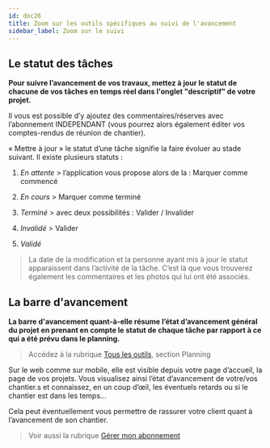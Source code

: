 ```yaml
---
id: doc26
title: Zoom sur les outils spécifiques au suivi de l'avancement
sidebar_label: Zoom sur le suivi
---
```


## Le statut des tâches

**Pour suivre l’avancement de vos travaux, mettez à jour le statut de chacune de vos tâches en temps réel dans l'onglet "descriptif" de votre projet.**

Il vous est possible d’y ajoutez des commentaires/réserves avec l’abonnement INDEPENDANT (vous pourrez alors également éditer vos comptes-rendus de réunion de chantier).

« Mettre à jour » le statut d’une tâche signifie la faire évoluer au stade suivant. Il existe plusieurs statuts : 

1. *En attente* > l’application vous propose alors de la : Marquer comme commencé

2. *En cours*  > Marquer comme terminé

3. *Terminé* > avec deux possibilités : Valider / Invalider

4. *Invalidé* > Valider

5. *Validé*

> La date de la modification et la personne ayant mis à jour le statut apparaissent dans l’activité de la tâche. C’est là que vous trouverez également les commentaires et les photos qui lui ont été associés.

## La barre d'avancement

**La barre d'avancement quant-à-elle résume l’état d’avancement général du projet en prenant en compte le statut de chaque tâche par rapport à ce qui a été prévu dans le planning.**

> Accédez à la rubrique [Tous les outils](doc24.md), section Planning

Sur le web comme sur mobile, elle est visible depuis votre page d’accueil, la page de vos projets. Vous visualisez ainsi l’état d’avancement de votre/vos chantier.s et connaissez, en un coup d’œil, les éventuels retards ou si le chantier est dans les temps...

Cela peut éventuellement vous permettre de rassurer votre client quant à l’avancement de son chantier.


> Voir aussi la rubrique [Gérer mon abonnement](doc7.md)
